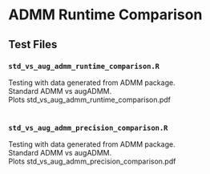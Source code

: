 # ADMM Runtime Comparison

## Test Files
### `std_vs_aug_admm_runtime_comparison.R`
Testing with data generated from ADMM package.<br>
Standard ADMM vs augADMM.<br>
Plots std_vs_aug_admm_runtime_comparison.pdf<br><br>

### `std_vs_aug_admm_precision_comparison.R`
Testing with data generated from ADMM package.<br>
Standard ADMM vs augADMM.<br>
Plots std_vs_aug_admm_precision_comparison.pdf<br>